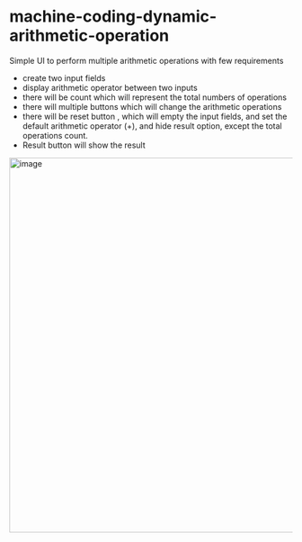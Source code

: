 # machine-coding-dynamic-arithmetic-operation

Simple UI to perform multiple arithmetic operations with few requirements
* create two input fields
* display arithmetic operator between two inputs
* there will be count which will represent the total numbers of operations
* there will multiple buttons which will change the arithmetic operations
* there will be reset button , which will empty the input fields, and set the default arithmetic operator (+), and hide result option, except the total operations count.
* Result button will show the result

<img width="666" alt="image" src="https://github.com/ashish3010/machine-coding/assets/69194675/39c2547a-3eaa-4a9d-9405-eecdffb36100">
